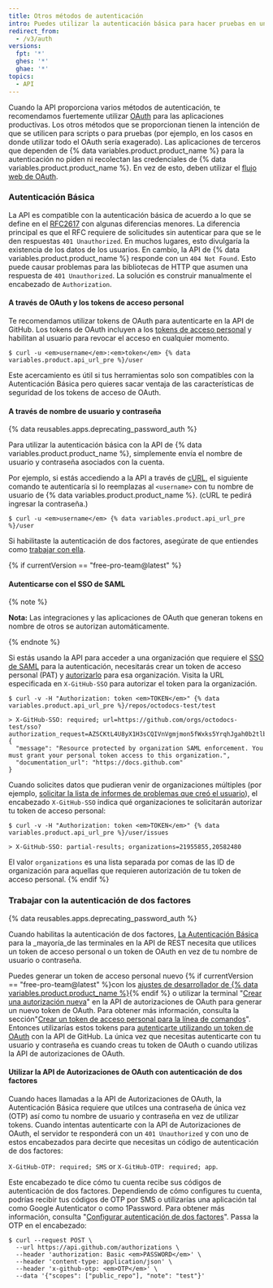 ```yaml
---
title: Otros métodos de autenticación
intro: Puedes utilizar la autenticación básica para hacer pruebas en un ambiente diferente al productivo.
redirect_from:
  - /v3/auth
versions:
  fpt: '*'
  ghes: '*'
  ghae: '*'
topics:
  - API
---
```




Cuando la API proporciona varios métodos de autenticación, te recomendamos fuertemente utilizar [OAuth](/apps/building-integrations/setting-up-and-registering-oauth-apps/) para las aplicaciones productivas. Los otros métodos que se proporcionan tienen la intención de que se utilicen para scripts o para pruebas (por ejemplo, en los casos en donde utilizar todo el OAuth sería exagerado). Las aplicaciones de terceros que dependen de {% data variables.product.product_name %} para la autenticación no piden ni recolectan las credenciales de {% data variables.product.product_name %}. En vez de esto, deben utilizar el [flujo web de OAuth](/apps/building-oauth-apps/authorizing-oauth-apps/).

### Autenticación Básica

La API es compatible con la autenticación básica de acuerdo a lo que se define en el [RFC2617](http://www.ietf.org/rfc/rfc2617.txt) con algunas diferencias menores. La diferencia principal es que el RFC requiere de solicitudes sin autenticar para que se le den respuestas `401 Unauthorized`. En muchos lugares, esto divulgaría la existencia de los datos de los usuarios. En cambio, la API de {% data variables.product.product_name %} responde con un `404 Not Found`. Esto puede causar problemas para las bibliotecas de HTTP que asumen una respuesta de `401 Unauthorized`. La solución es construir manualmente el encabezado de `Authorization`.

#### A través de OAuth y los tokens de acceso personal

Te recomendamos utilizar tokens de OAuth para autenticarte en la API de GitHub. Los tokens de OAuth incluyen a los [tokens de acceso personal][personal-access-tokens] y habilitan al usuario para revocar el acceso en cualquier momento.

```shell
$ curl -u <em>username</em>:<em>token</em> {% data variables.product.api_url_pre %}/user
```

Este acercamiento es útil si tus herramientas solo son compatibles con la Autenticación Básica pero quieres sacar ventaja de las características de seguridad de los tokens de acceso de OAuth.

#### A través de nombre de usuario y contraseña

{% data reusables.apps.deprecating_password_auth %}

Para utilizar la autenticación básica con la API de {% data variables.product.product_name %}, simplemente envía el nombre de usuario y contraseña asociados con la cuenta.

Por ejemplo, si estás accediendo a la API a través de [cURL][curl], el siguiente comando te autenticaría si lo reemplazas al `<username>` con tu nombre de usuario de {% data variables.product.product_name %}. (cURL te pedirá ingresar la contraseña.)

```shell
$ curl -u <em>username</em> {% data variables.product.api_url_pre %}/user
```
Si habilitaste la autenticación de dos factores, asegúrate de que entiendes como [trabajar con ella](/v3/auth/#working-with-two-factor-authentication).

{% if currentVersion == "free-pro-team@latest" %}
#### Autenticarse con el SSO de SAML

{% note %}

**Nota:** Las integraciones y las aplicaciones de OAuth que generan tokens en nombre de otros se autorizan automáticamente.

{% endnote %}

Si estás usando la API para acceder a una organización que requiere el [SSO de SAML][saml-sso] para la autenticación, necesitarás crear un token de acceso personal (PAT) y [autorizarlo][allowlist] para esa organización. Visita la URL especificada en `X-GitHub-SSO` para autorizar el token para la organización.

```shell
$ curl -v -H "Authorization: token <em>TOKEN</em>" {% data variables.product.api_url_pre %}/repos/octodocs-test/test

> X-GitHub-SSO: required; url=https://github.com/orgs/octodocs-test/sso?authorization_request=AZSCKtL4U8yX1H3sCQIVnVgmjmon5fWxks5YrqhJgah0b2tlbl9pZM4EuMz4
{
  "message": "Resource protected by organization SAML enforcement. You must grant your personal token access to this organization.",
  "documentation_url": "https://docs.github.com"
}
```

Cuando solicites datos que pudieran venir de organizaciones múltiples (por ejemplo, [solicitar la lista de informes de problemas que creó el usuario][user-issues]), el encabezado `X-GitHub-SSO` indica qué organizaciones te solicitarán autorizar tu token de acceso personal:

```shell
$ curl -v -H "Authorization: token <em>TOKEN</em>" {% data variables.product.api_url_pre %}/user/issues

> X-GitHub-SSO: partial-results; organizations=21955855,20582480
```

El valor `organizations` es una lista separada por comas de las ID de organización para aquellas que requieren autorización de tu token de acceso personal.
{% endif %}

### Trabajar con la autenticación de dos factores

{% data reusables.apps.deprecating_password_auth %}

Cuando habilitas la autenticación de dos factores, [La Autenticación Básica](#basic-authentication) para la _mayoría_de las terminales en la API de REST necesita que utilices un token de acceso personal o un token de OAuth en vez de tu nombre de usuario o contraseña.

Puedes generar un token de acceso personal nuevo {% if currentVersion == "free-pro-team@latest" %}con los [ajustes de desarrollador de {% data variables.product.product_name %}](https://github.com/settings/tokens/new){% endif %} o utilizar la terminal "[Crear una autorización nueva][create-access]" en la API de autorizaciones de OAuth para generar un nuevo token de OAuth. Para obtener más información, consulta la sección"[Crear un token de acceso personal para la línea de comandos](/github/authenticating-to-github/creating-a-personal-access-token-for-the-command-line)". Entonces utilizarías estos tokens para [autenticarte utilizando un token de OAuth][oauth-auth] con la API de GitHub. La única vez que necesitas autenticarte con tu usuario y contraseña es cuando creas tu token de OAuth o cuando utilizas la API de autorizaciones de OAuth.

#### Utilizar la API de Autorizaciones de OAuth con autenticación de dos factores

Cuando haces llamadas a la API de Autorizaciones de OAuth, la Autenticación Básica requiere que utilces una contraseña de única vez (OTP) así como tu nombre de usuario y contraseña en vez de utilizar tokens. Cuando intentas autenticarte con la API de Autorizaciones de OAuth, el servidor te responderá con un `401 Unauthorized` y con uno de estos encabezados para decirte que necesitas un código de autenticación de dos factores:

`X-GitHub-OTP: required; SMS` or `X-GitHub-OTP: required; app`.

Este encabezado te dice cómo tu cuenta recibe sus códigos de autenticación de dos factores. Dependiendo de cómo configures tu cuenta, podrías recibir tus códigos de OTP por SMS o utilizarías una aplicación tal como Google Autenticator o como 1Password. Para obtener más información, consulta "[Configurar autenticación de dos factores](/articles/configuring-two-factor-authentication)". Passa la OTP en el encabezado:

```shell
$ curl --request POST \
  --url https://api.github.com/authorizations \
  --header 'authorization: Basic <em>PASSWORD</em>' \
  --header 'content-type: application/json' \
  --header 'x-github-otp: <em>OTP</em>' \
  --data '{"scopes": ["public_repo"], "note": "test"}'
```

[create-access]: /v3/oauth_authorizations/#create-a-new-authorization
[curl]: http://curl.haxx.se/
[oauth-auth]: /v3/#authentication
[personal-access-tokens]: /articles/creating-a-personal-access-token-for-the-command-line
[saml-sso]: /articles/about-identity-and-access-management-with-saml-single-sign-on
[allowlist]: /github/authenticating-to-github/authorizing-a-personal-access-token-for-use-with-saml-single-sign-on
[user-issues]: /v3/issues/#list-issues-assigned-to-the-authenticated-user
